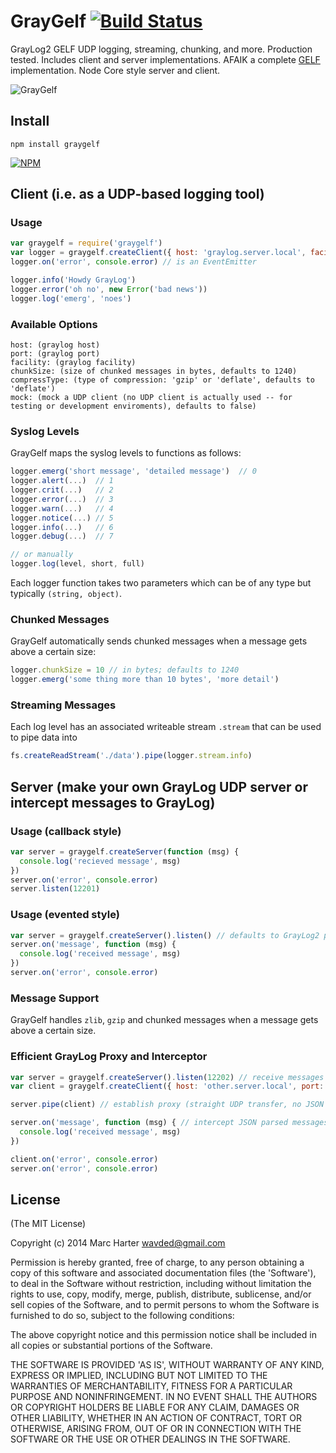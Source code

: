 # GrayGelf [![Build Status](https://secure.travis-ci.org/wavded/graygelf.png)](http://travis-ci.org/wavded/graygelf)

GrayLog2 GELF UDP logging, streaming, chunking, and more.  Production tested.  Includes client and server implementations.  AFAIK a complete [GELF](https://github.com/Graylog2/graylog2-docs/wiki/GELF) implementation.  Node Core style server and client.

![GrayGelf](https://raw.github.com/wavded/graygelf/master/graygelf.png)

## Install

```
npm install graygelf
```

[![NPM](https://nodei.co/npm/graygelf.png?downloads=true)](https://nodei.co/npm/graygelf)

## Client (i.e. as a UDP-based logging tool)

### Usage

```js
var graygelf = require('graygelf')
var logger = graygelf.createClient({ host: 'graylog.server.local', facility: 'sample_facility'})
logger.on('error', console.error) // is an EventEmitter

logger.info('Howdy GrayLog')
logger.error('oh no', new Error('bad news'))
logger.log('emerg', 'noes')
```

### Available Options

```
host: (graylog host)
port: (graylog port)
facility: (graylog facility)
chunkSize: (size of chunked messages in bytes, defaults to 1240)
compressType: (type of compression: 'gzip' or 'deflate', defaults to 'deflate')
mock: (mock a UDP client (no UDP client is actually used -- for testing or development enviroments), defaults to false)
```

### Syslog Levels

GrayGelf maps the syslog levels to functions as follows:

```js
logger.emerg('short message', 'detailed message')  // 0
logger.alert(...)  // 1
logger.crit(...)   // 2
logger.error(...)  // 3
logger.warn(...)   // 4
logger.notice(...) // 5
logger.info(...)   // 6
logger.debug(...)  // 7

// or manually
logger.log(level, short, full)
```

Each logger function takes two parameters which can be of any type but typically `(string, object)`.

### Chunked Messages

GrayGelf automatically sends chunked messages when a message gets above a certain size:

```js
logger.chunkSize = 10 // in bytes; defaults to 1240
logger.emerg('some thing more than 10 bytes', 'more detail')
```

### Streaming Messages

Each log level has an associated writeable stream `.stream` that can be used to pipe data into

```js
fs.createReadStream('./data').pipe(logger.stream.info)
```

## Server (make your own GrayLog UDP server or intercept messages to GrayLog)

### Usage (callback style)

```js
var server = graygelf.createServer(function (msg) {
  console.log('recieved message', msg)
})
server.on('error', console.error)
server.listen(12201)
```

### Usage (evented style)

```js
var server = graygelf.createServer().listen() // defaults to GrayLog2 port 12201
server.on('message', function (msg) {
  console.log('received message', msg)
})
server.on('error', console.error)
```

### Message Support

GrayGelf handles `zlib`, `gzip` and chunked messages when a message gets above a certain size.

### Efficient GrayLog Proxy and Interceptor

```js
var server = graygelf.createServer().listen(12202) // receive messages here
var client = graygelf.createClient({ host: 'other.server.local', port: 12201 }) // send messages here

server.pipe(client) // establish proxy (straight UDP transfer, no JSON parsing)

server.on('message', function (msg) { // intercept JSON parsed messages
  console.log('received message', msg)
})

client.on('error', console.error)
server.on('error', console.error)
```

## License

(The MIT License)

Copyright (c) 2014 Marc Harter <wavded@gmail.com>

Permission is hereby granted, free of charge, to any person obtaining a copy of this software and associated documentation files (the 'Software'), to deal in the Software without restriction, including without limitation the rights to use, copy, modify, merge, publish, distribute, sublicense, and/or sell copies of the Software, and to permit persons to whom the Software is furnished to do so, subject to the following conditions:

The above copyright notice and this permission notice shall be included in all copies or substantial portions of the Software.

THE SOFTWARE IS PROVIDED 'AS IS', WITHOUT WARRANTY OF ANY KIND, EXPRESS OR IMPLIED, INCLUDING BUT NOT LIMITED TO THE WARRANTIES OF MERCHANTABILITY, FITNESS FOR A PARTICULAR PURPOSE AND NONINFRINGEMENT. IN NO EVENT SHALL THE AUTHORS OR COPYRIGHT HOLDERS BE LIABLE FOR ANY CLAIM, DAMAGES OR OTHER LIABILITY, WHETHER IN AN ACTION OF CONTRACT, TORT OR OTHERWISE, ARISING FROM, OUT OF OR IN CONNECTION WITH THE SOFTWARE OR THE USE OR OTHER DEALINGS IN THE SOFTWARE.
